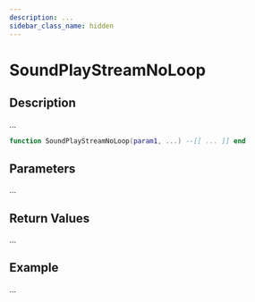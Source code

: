 ```yaml
---
description: ...
sidebar_class_name: hidden
---
```


# SoundPlayStreamNoLoop

## Description

...

```lua
function SoundPlayStreamNoLoop(param1, ...) --[[ ... ]] end
```

## Parameters

...

## Return Values

...

## Example

...

